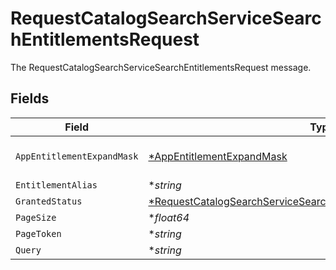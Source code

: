 # RequestCatalogSearchServiceSearchEntitlementsRequest

The RequestCatalogSearchServiceSearchEntitlementsRequest message.


## Fields

| Field                                                                                                                                                          | Type                                                                                                                                                           | Required                                                                                                                                                       | Description                                                                                                                                                    |
| -------------------------------------------------------------------------------------------------------------------------------------------------------------- | -------------------------------------------------------------------------------------------------------------------------------------------------------------- | -------------------------------------------------------------------------------------------------------------------------------------------------------------- | -------------------------------------------------------------------------------------------------------------------------------------------------------------- |
| `AppEntitlementExpandMask`                                                                                                                                     | [*AppEntitlementExpandMask](../../models/shared/appentitlementexpandmask.md)                                                                                   | :heavy_minus_sign:                                                                                                                                             | The AppEntitlementExpandMask message.                                                                                                                          |
| `EntitlementAlias`                                                                                                                                             | **string*                                                                                                                                                      | :heavy_minus_sign:                                                                                                                                             | The entitlementAlias field.                                                                                                                                    |
| `GrantedStatus`                                                                                                                                                | [*RequestCatalogSearchServiceSearchEntitlementsRequestGrantedStatus](../../models/shared/requestcatalogsearchservicesearchentitlementsrequestgrantedstatus.md) | :heavy_minus_sign:                                                                                                                                             | The grantedStatus field.                                                                                                                                       |
| `PageSize`                                                                                                                                                     | **float64*                                                                                                                                                     | :heavy_minus_sign:                                                                                                                                             | The pageSize field.                                                                                                                                            |
| `PageToken`                                                                                                                                                    | **string*                                                                                                                                                      | :heavy_minus_sign:                                                                                                                                             | The pageToken field.                                                                                                                                           |
| `Query`                                                                                                                                                        | **string*                                                                                                                                                      | :heavy_minus_sign:                                                                                                                                             | The query field.                                                                                                                                               |